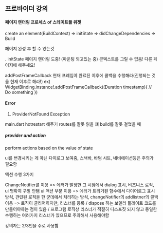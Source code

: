 ## 프로바이더 강의



#### 페이지 랜더링 프로세스 of 스테이트풀 위젯
create an element(BuildContext) => initState => didChangeDependencies => Build

페이지 완성 후 할 수 있는것 

. initState
페이지 랜더링 도중! (마운팅 되고있는 중)
콘텍스트를 그릴 수 없음!
다른 페이지에 해주세요!

addPostFrameCallback
현재 프레임이 완료된 이후에 콜백을 수행해라(진행되는 것을 현재 이후로 해라!)
ex) WidgetBinding.instance!.addPostFrameCallback((Duration timestamp){
    // Do something
})



#### Error

1. ProviderNotFound Exception

main.dart hotrestart 해주기
routes를 잘못 읽을 떄
build를 잘못 걸었을 때

##### provider and action

perform actions based on the value of state

ui를 변경시키는 게 아닌 다이로그 보여줌, 스낵바, 바텀 시트, 네비에이션등은 주의가 필요함

액션 수행 3가지

ChangeNotifier를 이용 => 에러가 발생한 그 시점에서 dialog 표시, 비즈니스 로직, ui 명확히 구별 안됌
ui 액션 부분 이용 => 에러가 트리거된 함수에서 다이어로그 표시 방식, 관련된 로직을 한 군데에서 처리하는 방식, 
changeNotifier의 addlistner의 콜백이용 => 로직이 클리어하지만, 리스너를 등록 / dispose 하는 보일러 플레이트 코드를 만들어야하는 점이 있음 / 프로그램 로직상 리스너가 적절히 디스포짓 되지 않고 동일한 수행하는 여러가지 리스너가 있으므로 주의해서 사용해야함

강의자는 2/3번을 주로 사용함

